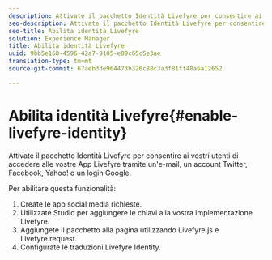 ```yaml
---
description: Attivate il pacchetto Identità Livefyre per consentire ai vostri utenti di accedere alle vostre App Livefyre tramite un'e-mail, un account Twitter, Facebook, Yahoo! o un login Google.
seo-description: Attivate il pacchetto Identità Livefyre per consentire ai vostri utenti di accedere alle vostre App Livefyre tramite un'e-mail, un account Twitter, Facebook, Yahoo! o un login Google.
seo-title: Abilita identità Livefyre
solution: Experience Manager
title: Abilita identità Livefyre
uuid: 9bb5e168-4596-42a7-9105-e09c65c5e3ae
translation-type: tm+mt
source-git-commit: 67aeb3de964473b326c88c3a3f81ff48a6a12652

---
```



# Abilita identità Livefyre{#enable-livefyre-identity}

Attivate il pacchetto Identità Livefyre per consentire ai vostri utenti di accedere alle vostre App Livefyre tramite un'e-mail, un account Twitter, Facebook, Yahoo! o un login Google.

Per abilitare questa funzionalità:

1. Create le app social media richieste.
1. Utilizzate Studio per aggiungere le chiavi alla vostra implementazione Livefyre.
1. Aggiungete il pacchetto alla pagina utilizzando Livefyre.js e Livefyre.request.
1. Configurate le traduzioni Livefyre Identity.
